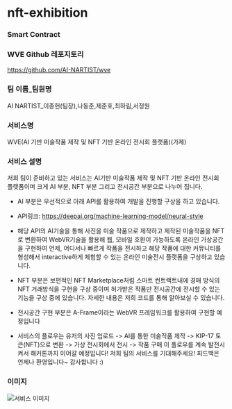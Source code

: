 # nft-exhibition

### Smart Contract


### WVE Github 레포지토리
https://github.com/AI-NARTIST/wve

### 팀 이름_팀원명
AI NARTIST_이종헌(팀장),나동준,제준호,최하림,서정원

### 서비스명
WVE(AI 기반 미술작품 제작 및 NFT 기반 온라인 전시회 플랫폼)(가제)

### 서비스 설명
저희 팀이 준비하고 있는 서비스는 AI기반 미술작품 제작 및 NFT 기반 온라인 전시회 플랫폼이며 크게 AI 부분, NFT 부분 그리고 전시공간 부분으로 나누어 집니다.

- AI 부분은 우선적으로 아래 API를 활용하여 개발을 진행할 구상을 하고 있습니다.
* API링크: <https://deepai.org/machine-learning-model/neural-style>
- 해당 API의 AI기술을 통해 사진을 미술 작품으로 제작하고 제작된 미술작품을 NFT로 변환하여
WebVR기술을 활용해 웹, 모바일 호환이 가능하도록 온라인 가상공간을 구현하여 언제, 어디서나 빠르게 작품을 전시하고 해당 작품에 대한 커뮤니티를 형성해서 interactive하게 체험할 수 있는 온라인 미술전시 플랫폼을 구상하고 있습니다.

- NFT 부분은 보편적인 NFT Marketplace처럼 스마트 컨트랙트내에 경매 방식의 NFT 거래방식을 구현을 구상 중이며 허가받은 작품만 전시공간에 전시할 수 있는 기능을 구상 중에 있습니다.
자세한 내용은 저희 코드를 통해 알아보실 수 있습니다.

- 전시공간 구현 부분은 A-Frame이라는 WebVR 프레임워크를 활용하여 구현할 예정입니다

- 서비스의 플로우는 유저의 사진 업로드 -> AI를 통한 미술작품 제작 -> KIP-17 토큰(NFT)으로 변환 -> 가상 전시회에서 전시 -> 작품 구매
이 플로우를 계속 발전시켜서 해커톤까지 이어갈 예정입니다! 저희 팀의 서비스를 기대해주세요!
피드백은 언제나 환영입니다~ 감사합니다 :)
 
### 이미지
![서비스 이미지](https://i.ibb.co/J5XYHTR/3-D-Room-Exhibition-WVE.png)
